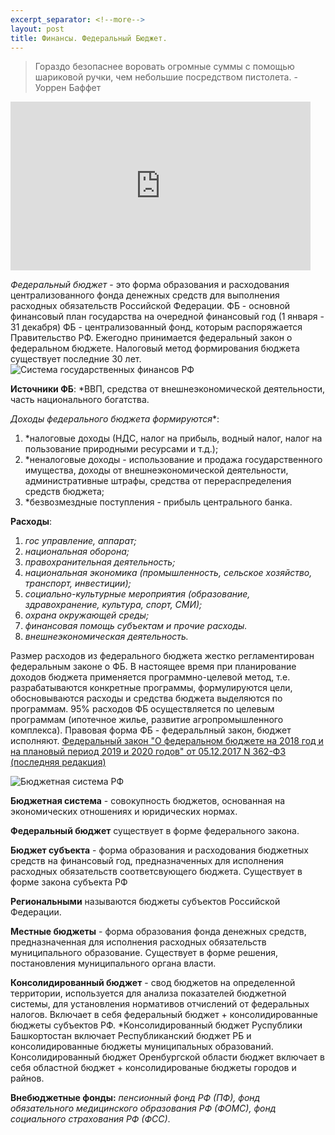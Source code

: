 ```yaml
---
excerpt_separator: <!--more-->
layout: post
title: Финансы. Федеральный Бюджет.
---
```

 
>Гораздо безопаснее воровать огромные суммы с помощью шариковой ручки, чем небольшие посредством пистолета. - Уоррен Баффет
<iframe src="https://giphy.com/embed/14vTnFcC3Oom4M" width="480" height="270" frameBorder="0" class="giphy-embed" allowFullScreen></iframe><p><a href="https://giphy.com/gifs/youtube-videos-month-14vTnFcC3Oom4M"></a></p>
<!--more-->

*Федеральный бюджет* - это форма образования и расходования централизованного фонда денежных средств для выполнения расходных обязательств Российской Федерации. ФБ - основной финансовый план государства на очередной финансовый год (1 января - 31 декабря)
ФБ - централизованный фонд, которым распоряжается Правительство РФ. Ежегодно принимается федеральный закон о федеральном бюджете. Налоговый метод формирования бюджета существует последние 30 лет. 
![Система государственных финансов РФ](https://ulmsklv.github.io/images/goverment-finances.png "Система государственных финансов РФ")

**Источники ФБ**: *ВВП, средства от внешнеэкономической деятельности, часть национального богатства.

**Доходы федерального бюджета* формируются**: 
1) *налоговые доходы (НДС, налог на прибыль, водный налог, налог на пользование природными ресурсами и т.д.); 
2) *неналоговые доходы - использование и продажа государственного имущества, доходы от внешнеэкономической деятельности, административные штрафы, средства от перераспределения средств бюджета;
3) *безвозмездные поступления - прибыль центрального банка.

**Расходы**:
1) *гос управление, аппарат;*
2) *национальная оборона;*
3) *правохранительная деятельность;*
4) *национальная экономика (промышленность, сельское хозяйство, транспорт, инвестиции);*
5) *социально-культурные мероприятия (образование, здравохранение, культура, спорт, СМИ);*
6) *охрана окружающей среды;*
7) *финансовая помощь субъектам и прочие расходы.*
8) *внешнеэкономическая деятельность.*

Размер расходов из федерального бюджета жестко регламентирован федеральным законе о ФБ. 
В настоящее время при планирование доходов бюджета применяется программно-целевой метод, т.е. разрабатываются конкретные программы, формулируются цели, обосновываются расходы и средства бюджета выделяются по программам. 95% расходов ФБ осуществляется по целевым программам (ипотечное жилье, развитие агропромышленного комплекса). Правовая форма ФБ - федеральлный закон, бюджет исполняют.
[Федеральный закон "О федеральном бюджете на 2018 год и на плановый период 2019 и 2020 годов" от 05.12.2017 N 362-ФЗ (последняя редакция)]( http://www.consultant.ru/document/cons_doc_LAW_284360/)

![Бюджетная система РФ](https://ulmsklv.github.io/images/federal-budget-system.jpg "Бюджетная система РФ")
      
**Бюджетная система** - совокупность бюджетов, основанная на экономических отношениях и юридических нормах.

**Федеральный бюджет** существует в форме федерального закона.

**Бюджет субъекта** - форма образования и расходования бюджетных средств на финансовый год, предназначенных для исполнения расходных обязательств соответсвующего бюджета. Существует в форме закона субъекта РФ

**Региональными** называются бюджеты субъектов Российской Федерации.

**Местные бюджеты** - форма образования фонда денежных средств, предназначенная для исполнения расходных обязательств муниципального образование. Существует в форме решения, постановления муниципального органа власти.

**Консолидированный бюджет** - свод бюджетов на определенной территории, используется для анализа показателей бюджетной системы, для установления нормативов отчислений от федеральных налогов. Включает в себя федеральный бюджет + консолидированные бюджеты субъектов РФ. *Консолидированный бюджет Руспублики Башкортостан включает Республиканский бюджет РБ и консолидированные бюджеты муниципальных образований. Консолидированный бюджет Оренбургской области бюджет включает в себя областной бюджет + консолидированые бюджеты городов и райнов.

**Внебюджетные фонды:** *пенсионный фонд РФ (ПФ), фонд обязательного медицинского образования РФ (ФОМС), фонд социального страхования РФ (ФСС)*.

